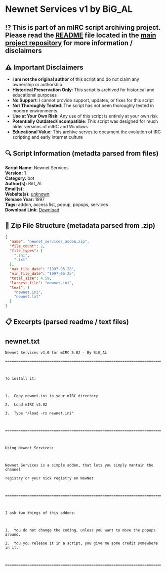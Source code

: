 # Newnet Services v1 by BiG_AL

## ⁉️ This is part of an mIRC script archiving project. Please read the [README](https://github.com/sorzkode/mirc_scripts_archive/blob/main/README.md) file located in the [main project repository](https://github.com/sorzkode/mirc_scripts_archive) for more information / disclaimers  

## ⚠️ Important Disclaimers

- **I am not the original author** of this script and do not claim any ownership or authorship
- **Historical Preservation Only**: This script is archived for historical and educational purposes
- **No Support**: I cannot provide support, updates, or fixes for this script
- **Not Thoroughly Tested**: The script has not been thoroughly tested in modern environments
- **Use at Your Own Risk**: Any use of this script is entirely at your own risk
- **Potentially Outdated/Incompatible**: This script was designed for much older versions of mIRC and Windows
- **Educational Value**: This archive serves to document the evolution of IRC scripting and early internet culture

## 🔍 Script Information (metadta parsed from files)

**Script Name:** Newnet Services  
**Version:** 1  
**Category:** bot  
**Author(s):** BiG_AL  
**Email(s):** <unknown>  
**Website(s):** [unknown](unknown)  
**Release Year:** 1997  
**Tags:** addon, access list, popup, popups, services  
**Download Link:** [Download](https://github.com/sorzkode/mirc_scripts_archive/raw/main/hawkee.com/newnet_services_addon/newnet_services_addon.zip)  

## 📂 Zip File Structure (metadata parsed from .zip)

```json
{
  "name": "newnet_services_addon.zip",
  "file_count": 2,
  "file_types": [
    ".ini",
    ".txt"
  ],
  "max_file_date": "1997-05-26",
  "min_file_date": "1997-05-25",
  "total_size": 4.59,
  "largest_file": "newnet.ini",
  "text": [
    "newnet.ini",
    "newnet.txt"
  ]
}
```

## 📋 Excerpts (parsed readme / text files)

## newnet.txt

```text
Newnet Services v1.0 for mIRC 5.02 - By BiG_AL
==========================================================================

To install it:

1.  Copy newnet.ini to your mIRC directory
2.  Load mIRC v5.02
3.  Type "/load -rs newnet.ini"

==========================================================================

Using Newnet Services:

Newnet Services is a simple addon, that lets you simply mantain the channel 
registry or your nick registry on NewNet

==========================================================================

I ask two things of this addons:

1.  You do not change the coding, unless you want to move the popups around.
2.  You you release it in a script, you give me some credit somewhere in it.

==========================================================================


```

